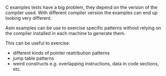 C examples tests have a big problem, they depend on the version of the compiler used. With different compiler version the examples can end up looking very different.

Asm examples can be use to exercise specific patterns without relying on the compiler installed in each machine to generate them.

This can be useful to exercise:
  - different kinds of pointer reatribution patterns
  - jump table patterns
  - weird constructs e.g. overlapping instructions, data in code sections, etc.
